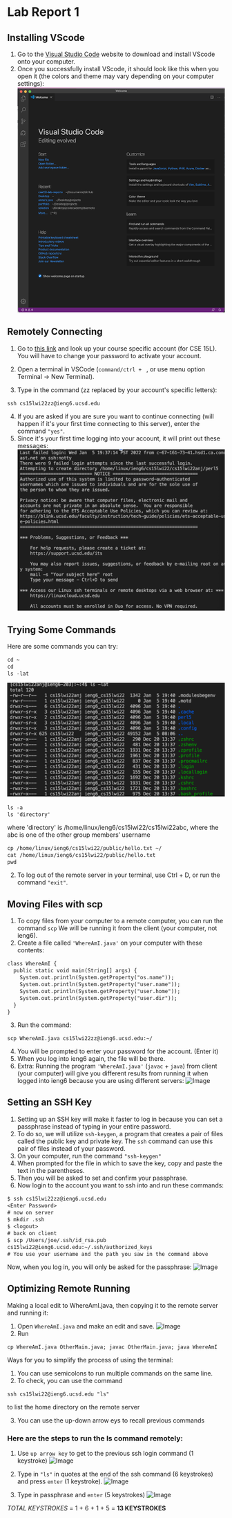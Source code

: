 # Lab Report 1

## Installing VScode
1. Go to the [Visual Studio Code](https://code.visualstudio.com/) website to download and install VScode onto your computer.
2. Once you successfully install VScode, it should look like this when you open it (the colors and theme may vary depending on your computer settings):
![Image](vscode.png)

## Remotely Connecting
1. Go to [this link](https://sdacs.ucsd.edu/~icc/index.php) and look up your course specific account (for CSE 15L). You will have to change your password to activate your account.
2. Open a terminal in VSCode (```command/ctrl + ``` , or use menu option Terminal -> New Terminal). 

3. Type in the command (zz replaced by your account's specific letters):
```
ssh cs15lwi22zz@ieng6.ucsd.edu
```
4. If you are asked if you are sure you want to continue connecting (will happen if it's your first time connecting to this server),  enter the command ```"yes"```.
5. Since it's your first time logging into your account, it will print out these messages:
![Image](sshlogin.png)

## Trying Some Commands
Here are some commands you can try:
```
cd ~
cd
ls -lat
```
![Image](lslat.png)
```
ls -a
ls 'directory' 
```
where 'directory' is /home/linux/ieng6/cs15lwi22/cs15lwi22abc, where the abc is one of the other group members’ username
```
cp /home/linux/ieng6/cs15lwi22/public/hello.txt ~/
cat /home/linux/ieng6/cs15lwi22/public/hello.txt
pwd
```
2. To log out of the remote server in your terminal, use Ctrl + D, or run the command ```"exit"```.

## Moving Files with scp
1. To copy files from your computer to a remote computer, you can run the command 
```scp``` We will be running it from the client (your computer, not ieng6).
2. Create a file called ```'WhereAmI.java'``` on your computer with these contents:
```
class WhereAmI {
  public static void main(String[] args) {
    System.out.println(System.getProperty("os.name"));
    System.out.println(System.getProperty("user.name"));
    System.out.println(System.getProperty("user.home"));
    System.out.println(System.getProperty("user.dir"));
  }
}
```
3. Run the command:
```
scp WhereAmI.java cs15lwi22zz@ieng6.ucsd.edu:~/
```
4. You will be prompted to enter your password for the account. (Enter it)
5. When you log into ieng6 again, the file will be there.
6. Extra: Running the program ```'WhereAmI.java'``` (```javac``` + ```java```) from client (your computer) will give you different results from running it when logged into ieng6 because you are using different servers:
![Image](whereami.png)

## Setting an SSH Key
1. Setting up an SSH key will make it faster to log in because you can set a passphrase instead of typing in your entire password. 
2. To do so, we will utilize ```ssh-keygen```, a program that creates a pair of files called the public key and private key. The ```ssh``` command can use this pair of files instead of your password.
3. On your computer, run the command ```"ssh-keygen"```
4. When prompted for the file in which to save the key, copy and paste the text in the parentheses.
5. Then you will be asked to set and confirm your passphrase.
6. Now login to the account you want to ssh into  and run these commands:
```
$ ssh cs15lwi22zz@ieng6.ucsd.edu
<Enter Password>
# now on server
$ mkdir .ssh
$ <logout>
# back on client
$ scp /Users/joe/.ssh/id_rsa.pub cs15lwi22@ieng6.ucsd.edu:~/.ssh/authorized_keys
# You use your username and the path you saw in the command above
```

Now, when you log in, you will only be asked for the passphrase:
![Image](sshkeygen.png)

## Optimizing Remote Running
Making a local edit to WhereAmI.java, then copying it to the remote server and running it:
1. Open ```WhereAmI.java``` and make an edit and save.
![Image](changes.png)
2. Run
```
cp WhereAmI.java OtherMain.java; javac OtherMain.java; java WhereAmI
```

Ways for you to simplify the process of using the terminal:
1. You can use semicolons to run multiple commands on the same line.
2. To check, you can use the command 
```
ssh cs15lwi22@ieng6.ucsd.edu "ls"
```
to list the home directory on the remote server

3. You can use the up-down arrow eys to recall previous commands


### Here are the steps to run the ls command remotely:

1. Use ```up arrow key``` to get to the previous ssh login command (1 keystroke)
![Image](bt1.png)

2. Type in ```"ls"``` in quotes at the end of the ssh command (6 keystrokes) and press ```enter``` (1 keystroke).
![Image](bt2.png)

3. Type in passphrase and ```enter``` (5 keystrokes)
![Image](bt3.png)

*TOTAL KEYSTROKES* = 1 + 6 + 1 + 5 = **13 KEYSTROKES**